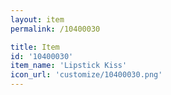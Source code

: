 ```yaml
---
layout: item
permalink: /10400030

title: Item
id: '10400030'
item_name: 'Lipstick Kiss'
icon_url: 'customize/10400030.png'
---
```

